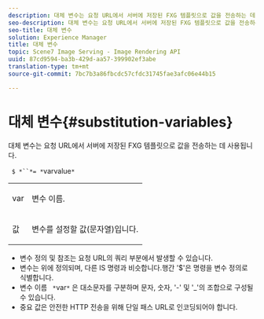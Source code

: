 ```yaml
---
description: 대체 변수는 요청 URL에서 서버에 저장된 FXG 템플릿으로 값을 전송하는 데 사용됩니다.
seo-description: 대체 변수는 요청 URL에서 서버에 저장된 FXG 템플릿으로 값을 전송하는 데 사용됩니다.
seo-title: 대체 변수
solution: Experience Manager
title: 대체 변수
topic: Scene7 Image Serving - Image Rendering API
uuid: 87cd9594-ba3b-429d-aa57-399902ef3abe
translation-type: tm+mt
source-git-commit: 7bc7b3a86fbcdc57cfdc31745fae3afc06e44b15

---
```



# 대체 변수{#substitution-variables}

대체 변수는 요청 URL에서 서버에 저장된 FXG 템플릿으로 값을 전송하는 데 사용됩니다.

` $ *``*= *`varvalue`*`

<table id="simpletable_76B381800C0D411F87CD551FC30B0579"> 
 <tr class="strow"> 
  <td class="stentry"> <p> <span class="codeph"> <span class="varname"> var </span></span> </p> </td> 
  <td class="stentry"> <p>변수 이름. </p> </td> 
 </tr> 
 <tr class="strow"> 
  <td class="stentry"> <p> <span class="codeph"> <span class="varname"> 값 </span></span> </p> </td> 
  <td class="stentry"> <p>변수를 설정할 값(문자열)입니다. </p> </td> 
 </tr> 
</table>

* 변수 정의 및 참조는 요청 URL의 쿼리 부분에서 발생할 수 있습니다.
* 변수는 위에 정의되며, 다른 IS 명령과 비슷합니다.행간 &#39;$&#39;은 명령을 변수 정의로 식별합니다.
* 변수 이름 ` *`var`*` 은 대소문자를 구분하며 문자, 숫자, &#39;-&#39; 및 &#39;_&#39;의 조합으로 구성될 수 있습니다.
* 중요 값은 안전한 HTTP 전송을 위해 단일 패스 URL로 인코딩되어야 합니다.

